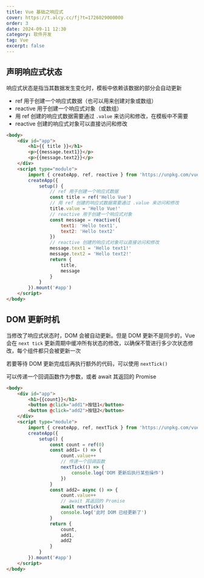 ```yaml
---
title: Vue 基础之响应式
cover: https://t.alcy.cc/fj?t=1726029000000
order: 3
date: 2024-09-11 12:30
category: 软件开发
tag: Vue
excerpt: false
---
```

## 声明响应式状态

响应式状态是指当其数据发生变化时，模板中依赖该数据的部分会自动更新

- ref 用于创建一个响应式数据（也可以用来创建对象或数组）
- reactive 用于创建一个响应式对象（或数组）
- 用 ref 创建的响应式数据需要通过 `.value` 来访问和修改，在模板中不需要
- reactive 创建的响应式对象可以直接访问和修改

```html
<body>
    <div id="app">
        <h1>{{ title }}</h1>
        <p>{{message.text1}}</p>
        <p>{{message.text2}}</p>
    </div>
    <script type="module">
        import { createApp, ref, reactive } from 'https://unpkg.com/vue@3/dist/vue.esm-browser.js'
        createApp({
            setup() {
                // ref 用于创建一个响应式数据
                const title = ref('Hello Vue')
                // 用 ref 创建的响应式数据需要通过 .value 来访问和修改
                title.value = 'Hello Vue!'
                // reactive 用于创建一个响应式对象
                const message = reactive({
                    text1: 'Hello text1',
                    text2: 'Hello text2'
                })
                // reactive 创建的响应式对象可以直接访问和修改
                message.text1 = 'Hello text1!'
                message.text2 = 'Hello text2!'
                return {
                    title,
                    message
                }
            }
        }).mount('#app')
    </script>
</body>
```

## DOM 更新时机

当修改了响应式状态时，DOM 会被自动更新。但是 DOM 更新不是同步的，Vue 会在 `next tick` 更新周期中缓冲所有状态的修改，以确保不管进行多少次状态修改，每个组件都只会被更新一次

若要等待 DOM 更新完成后再执行额外的代码，可以使用 `nextTick()`

可以传递一个回调函数作为参数，或者 await 其返回的 Promise

```html
<body>
    <div id="app">
        <h1>{{count}}</h1>
        <button @click="add1">按钮1</button>
        <button @click="add2">按钮2</button>
    </div>
    <script type="module">
        import { createApp, ref, nextTick } from 'https://unpkg.com/vue@3/dist/vue.esm-browser.js'
        createApp({
            setup() {
                const count = ref(0)
                const add1= () => {
                    count.value++
                    // 传递一个回调函数
                    nextTick(() => {
                        console.log('DOM 更新后执行某些操作')
                    })
                }
                const add2= async () => {
                    count.value++
                    // await 其返回的 Promise
                    await nextTick()
                    console.log('此时 DOM 已经更新了')
                }
                return {
                    count,
                    add1,
                    add2
                }
            }
        }).mount('#app')
    </script>
</body>
```
